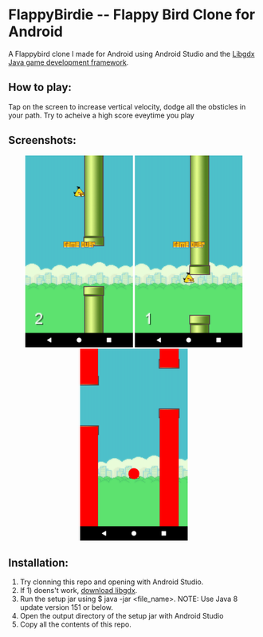 # FlappyBirdie -- Flappy Bird Clone for Android
A Flappybird clone I made for Android using Android Studio and the [Libgdx Java game development framework](https://libgdx.badlogicgames.com/index.html).

## How to play:
Tap on the screen to increase vertical velocity, dodge all the obsticles in your path.
Try to acheive a high score eveytime you play

## Screenshots:
<p align="center">
  <img src="https://github.com/dgurnani12/FlappyBirdie/blob/master/Screenshot_1508985574.png" width="216" height="384"/>
  <img src="https://github.com/dgurnani12/FlappyBirdie/blob/master/Screenshot_1508985455.png"width="216" height="384"/>
  <img src="https://github.com/dgurnani12/FlappyBirdie/blob/master/Screenshot_1508985395.png"width="216" height="384"/>
</p>

## Installation:
1) Try clonning this repo and opening with Android Studio.
2) If 1) doens't work, [download libgdx](https://libgdx.badlogicgames.com/download.html).
3) Run the setup jar using $ java -jar <file_name>. NOTE: Use Java 8 update version 151 or below.
4) Open the output directory of the setup jar with Android Studio
5) Copy all the contents of this repo.
